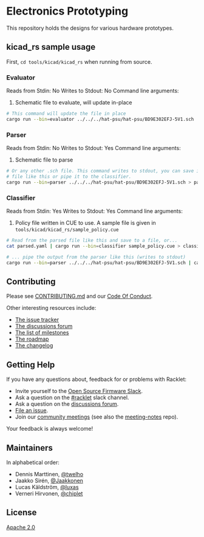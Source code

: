 # Electronics Prototyping

This repository holds the designs for various hardware prototypes.

## kicad_rs sample usage

First, `cd tools/kicad/kicad_rs` when running from source.

### Evaluator

Reads from Stdin: No
Writes to Stdout: No
Command line arguments:

1. Schematic file to evaluate, will update in-place

```bash
# This command will update the file in place
cargo run --bin=evaluator ../../../hat-psu/hat-psu/BD9E302EFJ-5V1.sch
```

### Parser

Reads from Stdin: No
Writes to Stdout: Yes
Command line arguments:

1. Schematic file to parse

```bash
# Or any other .sch file. This command writes to stdout, you can save it in a
# file like this or pipe it to the classifier.
cargo run --bin=parser ../../../hat-psu/hat-psu/BD9E302EFJ-5V1.sch > parsed.yaml
```

### Classifier

Reads from Stdin: Yes
Writes to Stdout: Yes
Command line arguments:

1. Policy file written in CUE to use. A sample file is given in `tools/kicad/kicad_rs/sample_policy.cue`

```bash
# Read from the parsed file like this and save to a file, or...
cat parsed.yaml | cargo run --bin=classifier sample_policy.cue > classified.yaml

# ... pipe the output from the parser like this (writes to stdout)
cargo run --bin=parser ../../../hat-psu/hat-psu/BD9E302EFJ-5V1.sch | cargo run --bin=classifier sample_policy.cue
```

## Contributing

Please see [CONTRIBUTING.md](CONTRIBUTING.md) and our [Code Of Conduct](CODE_OF_CONDUCT.md).

Other interesting resources include:

- [The issue tracker](https://github.com/racklet/racklet/issues)
- [The discussions forum](https://github.com/racklet/racklet/discussions)
- [The list of milestones](https://github.com/racklet/racklet/milestones)
- [The roadmap](https://github.com/orgs/racklet/projects/1)
- [The changelog](https://github.com/racklet/racklet/blob/main/CHANGELOG.md)

## Getting Help

If you have any questions about, feedback for or problems with Racklet:

- Invite yourself to the [Open Source Firmware Slack](https://slack.osfw.dev/).
- Ask a question on the [#racklet](https://osfw.slack.com/messages/racklet/) slack channel.
- Ask a question on the [discussions forum](https://github.com/racklet/racklet/discussions).
- [File an issue](https://github.com/racklet/racklet/issues/new).
- Join our [community meetings](https://hackmd.io/@racklet/Sk8jHHc7_) (see also the [meeting-notes](https://github.com/racklet/meeting-notes) repo).

Your feedback is always welcome!

## Maintainers

In alphabetical order:

- Dennis Marttinen, [@twelho](https://github.com/twelho)
- Jaakko Sirén, [@Jaakkonen](https://github.com/Jaakkonen)
- Lucas Käldström, [@luxas](https://github.com/luxas)
- Verneri Hirvonen, [@chiplet](https://github.com/chiplet)

## License

[Apache 2.0](LICENSE)
